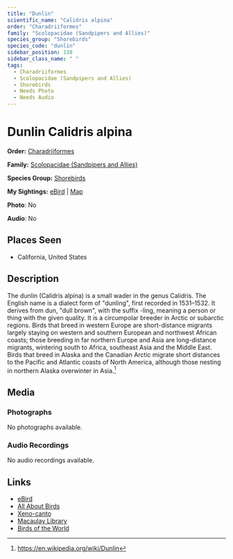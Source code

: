 ```yaml
---
title: "Dunlin"
scientific_name: "Calidris alpina"
order: "Charadriiformes"
family: "Scolopacidae (Sandpipers and Allies)"
species_group: "Shorebirds"
species_code: "dunlin"
sidebar_position: 138
sidebar_class_name: " "
tags: 
  - Charadriiformes
  - Scolopacidae (Sandpipers and Allies)
  - Shorebirds
  - Needs Photo
  - Needs Audio
---
```


# Dunlin <span className='sci_name'>Calidris alpina</span>

**Order:** [Charadriiformes](/tags/charadriiformes)

**Family:** [Scolopacidae (Sandpipers and Allies)](/tags/scolopacidae-sandpipers-and-allies)

**Species Group:** [Shorebirds](/tags/shorebirds)

**My Sightings:** [eBird](https://ebird.org/lifelist?r=world&time=life&spp=dunlin) | [Map](/map?species_code=dunlin)

**Photo**: No 

**Audio**: No

## Places Seen

* California, United States

## Description
The dunlin (Calidris alpina) is a small wader in the genus Calidris. The English name is a dialect form of "dunling", first recorded in 1531–1532. It derives from dun, "dull brown", with the suffix -ling, meaning a person or thing with the given quality.
It is a circumpolar breeder in Arctic or subarctic regions. Birds that breed in western Europe are short-distance migrants largely staying on western and southern European and northwest African coasts; those breeding in far northern Europe and Asia are long-distance migrants, wintering south to Africa, southeast Asia and the Middle East. Birds that breed in Alaska and the Canadian Arctic migrate short distances to the Pacific and Atlantic coasts of North America, although those nesting in northern Alaska overwinter in Asia.[^1]

[^1]: https://en.wikipedia.org/wiki/Dunlin

## Media
### Photographs
No photographs available.

### Audio Recordings
No audio recordings available.

## Links
* [eBird](https://ebird.org/species/dunlin) 
* [All About Birds](https://www.allaboutbirds.org/guide/dunlin) 
* [Xeno-canto](https://www.xeno-canto.org/species/calidris-alpina) 
* [Macaulay Library](https://search.macaulaylibrary.org/catalog?taxonCode=dunlin&sort=rating_rank_desc)
* [Birds of the World](https://birdsoftheworld.org/bow/species/dunlin)
